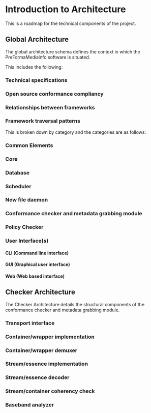 # Introduction to Architecture

This is a roadmap for the technical components of the project.

## Global Architecture

The global architecture schema defines the context in which the PreFormaMediaInfo software is situated.

This includes the following:

### Technical specifications

### Open source conformance compliancy

### Relationships between frameworks

### Framework traversal patterns

This is broken down by category and the categories are as follows:

### Common Elements

### Core

### Database

### Scheduler

### New file daemon

### Conformance checker and metadata grabbing module

### Policy Checker

### User Interface(s)

#### CLI (Command line interface)

#### GUI (Graphical user interface)

#### Web (Web based interface)


## Checker Architecture

The Checker Architecture details the structural components of the conformance checker and metadata grabbing module.

### Transport interface

### Container/wrapper implementation

### Container/wrapper demuxer

### Stream/essence implementation

### Stream/essence decoder

### Stream/container coherency check

###  Baseband analyzer
